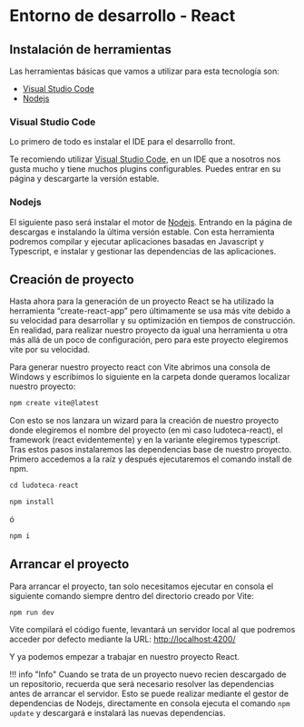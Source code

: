 # Entorno de desarrollo - React

## Instalación de herramientas
Las herramientas básicas que vamos a utilizar para esta tecnología son:

* [Visual Studio Code](https://code.visualstudio.com/)
* [Nodejs](https://nodejs.org/es/)


### Visual Studio Code

Lo primero de todo es instalar el IDE para el desarrollo front.

Te recomiendo utilizar [Visual Studio Code](https://code.visualstudio.com/), en un IDE que a nosotros nos gusta mucho y tiene muchos plugins configurables. Puedes entrar en su página y descargarte la versión estable.


### Nodejs

El siguiente paso será instalar el motor de [Nodejs](https://nodejs.org/es/). Entrando en la página de descargas e instalando la última versión estable. Con esta herramienta podremos compilar y ejecutar aplicaciones basadas en Javascript y Typescript, e instalar y gestionar las dependencias de las aplicaciones.


## Creación de proyecto

Hasta ahora para la generación de un proyecto React se ha utilizado la herramienta “create-react-app” pero últimamente se usa más vite debido a su velocidad para desarrollar y su optimización en tiempos de construcción. En realidad, para realizar nuestro proyecto da igual una herramienta u otra más allá de un poco de configuración, pero para este proyecto elegiremos vite por su velocidad.

Para generar nuestro proyecto react con Vite abrimos una consola de Windows y escribimos lo siguiente en la carpeta donde queramos localizar nuestro proyecto: 

``` Typescript
npm create vite@latest
```

Con esto se nos lanzara un wizard para la creación de nuestro proyecto donde elegiremos el nombre del proyecto (en mi caso ludoteca-react), el framework (react evidentemente) y en la variante elegiremos typescript.
Tras estos pasos instalaremos las dependencias base de nuestro proyecto. Primero accedemos a la raíz y después ejecutaremos el comando install de npm. 

``` Typescript
cd ludoteca-react
```

``` Typescript
npm install
```

ó 

``` Typescript
npm i
```

## Arrancar el proyecto

Para arrancar el proyecto, tan solo necesitamos ejecutar en consola el siguiente comando siempre dentro del directorio creado por Vite:

    npm run dev

Vite compilará el código fuente, levantará un servidor local al que podremos acceder por defecto mediante la URL: [http://localhost:4200/](http://localhost:4200/)

Y ya podemos empezar a trabajar en nuestro proyecto React.

!!! info "Info"
    Cuando se trata de un proyecto nuevo recien descargado de un repositorio, recuerda que será necesario resolver las dependencias antes de arrancar el servidor. Esto se puede realizar mediante el gestor de dependencias de Nodejs, directamente en consola ejecuta el comando `npm update` y descargará e instalará las nuevas dependencias.
